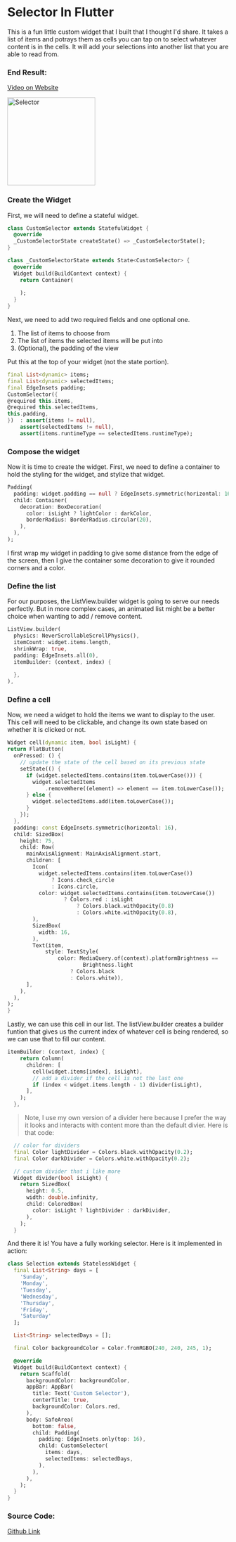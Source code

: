 # Selector In Flutter

This is a fun little custom widget that I built that I thought I'd share. It takes a list of items and potrays them as cells you can tap on to select whatever content is in the cells. It will add your selections into another list that you are able to read from.

### End Result:

[Video on Website](http://www.jakelanders.com/wp-content/uploads/2020/12/selector.mp4)

<img src="http://www.jakelanders.com/wp-content/uploads/2020/12/selector.png" alt="Selector" width="200"/>

### Create the Widget

First, we will need to define a stateful widget.

```dart
class CustomSelector extends StatefulWidget {
  @override
  _CustomSelectorState createState() => _CustomSelectorState();
}

class _CustomSelectorState extends State<CustomSelector> {
  @override
  Widget build(BuildContext context) {
    return Container(
      
    );
  }
}
```

Next, we need to add two required fields and one optional one.
1. The list of items to choose from
2. The list of items the selected items will be put into
3. (Optional), the padding of the view

Put this at the top of your widget (not the state portion).

```dart
final List<dynamic> items;
final List<dynamic> selectedItems;
final EdgeInsets padding;
CustomSelector({
@required this.items,
@required this.selectedItems,
this.padding,
})  : assert(items != null),
    assert(selectedItems != null),
    assert(items.runtimeType == selectedItems.runtimeType);
```

### Compose the widget

Now it is time to create the widget. First, we need to define a container to hold the styling for the widget, and stylize that widget.

```dart
Padding(
  padding: widget.padding == null ? EdgeInsets.symmetric(horizontal: 16) : widget.padding,
  child: Container(
    decoration: BoxDecoration(
      color: isLight ? lightColor : darkColor,
      borderRadius: BorderRadius.circular(20),
    ),
  ),
);
```

I first wrap my widget in padding to give some distance from the edge of the screen, then I give the container some decoration to give it rounded corners and a color.

### Define the list

For our purposes, the ListView.builder widget is going to serve our needs perfectly. But in more complex cases, an animated list might be a better choice when wanting to add / remove content.

```dart
ListView.builder(
  physics: NeverScrollableScrollPhysics(), 
  itemCount: widget.items.length,
  shrinkWrap: true,
  padding: EdgeInsets.all(0),
  itemBuilder: (context, index) {
    
  },
),
```

###  Define a cell

Now, we need a widget to hold the items we want to display to the user. This cell will need to be clickable, and change its own state based on whether it is clicked or not.

```dart
Widget cell(dynamic item, bool isLight) {
return FlatButton(
  onPressed: () {
    // update the state of the cell based on its previous state
    setState(() {
      if (widget.selectedItems.contains(item.toLowerCase())) {
        widget.selectedItems
            .removeWhere((element) => element == item.toLowerCase());
      } else {
        widget.selectedItems.add(item.toLowerCase());
      }
    });
  },
  padding: const EdgeInsets.symmetric(horizontal: 16),
  child: SizedBox(
    height: 75,
    child: Row(
      mainAxisAlignment: MainAxisAlignment.start,
      children: [
        Icon(
          widget.selectedItems.contains(item.toLowerCase())
              ? Icons.check_circle
              : Icons.circle,
          color: widget.selectedItems.contains(item.toLowerCase())
                  ? Colors.red : isLight
                      ? Colors.black.withOpacity(0.8)
                      : Colors.white.withOpacity(0.8),
        ),
        SizedBox(
          width: 16,
        ),
        Text(item,
            style: TextStyle(
                color: MediaQuery.of(context).platformBrightness ==
                        Brightness.light
                    ? Colors.black
                    : Colors.white)),
      ],
    ),
  ),
);
}
```

Lastly, we can use this cell in our list. The listView.builder creates a builder funtion that gives us the current index of whatever cell is being rendered, so we can use that to fill our content.

```dart
itemBuilder: (context, index) {
    return Column(
      children: [
        cell(widget.items[index], isLight),
        // add a divider if the cell is not the last one
        if (index < widget.items.length - 1) divider(isLight),
      ],
    );
  },
```

> Note, I use my own version of a divider here because I prefer the way it looks and interacts with content more than the default divier. Here is that code:

```dart
  // color for dividers
  final Color lightDivider = Colors.black.withOpacity(0.2);
  final Color darkDivider = Colors.white.withOpacity(0.2);

  // custom divider that i like more
  Widget divider(bool isLight) {
    return SizedBox(
      height: 0.5,
      width: double.infinity,
      child: ColoredBox(
        color: isLight ? lightDivider : darkDivider,
      ),
    );
  }
```

And there it is! You have a fully working selector. Here is it implemented in action:

```dart
class Selection extends StatelessWidget {
  final List<String> days = [
    'Sunday',
    'Monday',
    'Tuesday',
    'Wednesday',
    'Thursday',
    'Friday',
    'Saturday'
  ];

  List<String> selectedDays = [];

  final Color backgroundColor = Color.fromRGBO(240, 240, 245, 1);

  @override
  Widget build(BuildContext context) {
    return Scaffold(
      backgroundColor: backgroundColor,
      appBar: AppBar(
        title: Text('Custom Selector'),
        centerTitle: true,
        backgroundColor: Colors.red,
      ),
      body: SafeArea(
        bottom: false,
        child: Padding(
          padding: EdgeInsets.only(top: 16),
          child: CustomSelector(
            items: days,
            selectedItems: selectedDays,
          ),
        ),
      ),
    );
  }
}
```

### Source Code:

[Github Link](https://github.com/jake-landersweb/jake_code/blob/main/flutter/selector/selector.dart)


















